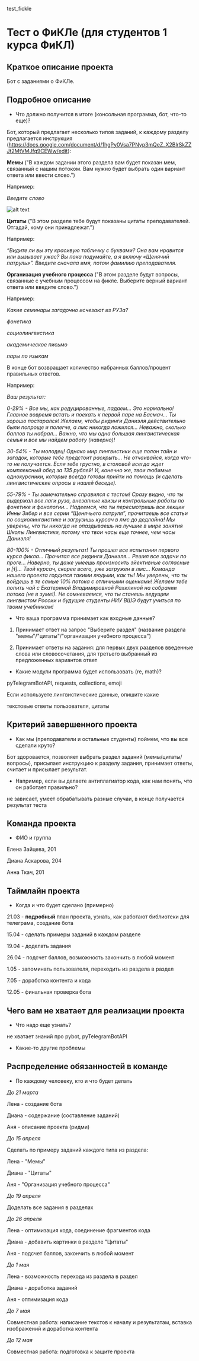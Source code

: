 test_fickle
# Тест о ФиКЛе (для студентов 1 курса ФиКЛ)

## Краткое описание проекта

Бот с заданиями о ФиКЛе.

## Подробное описание
* Что должно получится в итоге (консольная программа, бот, что-то еще)?

Бот, который предлагает несколько типов заданий, к каждому разделу предлагается инструкция (https://docs.google.com/document/d/1hgPy0Vsa7PNyp3mQeZ_X2BlrSkZZJt2MtVMJfq9CEWw/edit): 

**Мемы** ("В каждом задании этого раздела вам будет показан мем, связанный с нашим потоком. Вам нужно будет выбрать один вариант ответа или ввести слово.")

Например: 

*Введите слово*

![alt text](https://raw.githubusercontent.com/ioiimm/drafts/main/bot/img/chicken.jpg)

**Цитаты** ("В этом разделе тебе будут показаны цитаты преподавателей. Отгадай, кому они принадлежат.")

Например:

*“Видите ли вы эту красивую табличку с буквами? Она вам нравится или вызывает ужас? Вы пока подумайте, а я включу «Щенячий патруль»”. Введите сначала имя, потом фамилию преподавателя.*

**Организация учебного процесса** ("В этом разделе будут вопросы, связанные с учебным процессом на фикле. Выберите верный вариант ответа или введите слово.")

Например: 

*Какие семинары загадочно исчезают из РУЗа?*

*фонетика*

*социолингвистика*

*академическое письмо*

*пары по языкам*

В конце бот возвращает количество набранных баллов/процент правильных ответов.

Например:

*Ваш результат:*

*0-29% - Все мы, как редуцированные, падаем… Это нормально! Главное вовремя встать и поехать к первой паре на Басмач… Ты хорошо постарался! Желаем, чтобы ридинги Даниэля действительно были попроще и полегче, а лмс никогда ложился… 
Неважно, сколько баллов ты набрал… Важно, что мы одна большая лингвистическая семья и все мы найдем работу (наверно)!*

*30-54% - Ты молодец! Однако мир лингвистики еще полон тайн и загадок, которые тебе предстоит раскрыть… Не отчаивайся, когда что-то не получается. Если тебе грустно, в столовой всегда ждет комплексный обед за 135 рублей! И, конечно же, твои любимые однокурсники, которые всегда готовы прийти на помощь (и сделать лингвистические опросы в нашей беседе).*

*55-79% - Ты замечательно справился с тестом! Сразу видно, что ты выдержал все лаги руза, внезапные квизы и контрольные работы по фонетике и фонологии… Надеемся, что ты пересмотришь все лекции Инны Зибер и все серии “Щенячьего патруля”, прочитаешь все статьи по социолингвистике и загрузишь курсач в лмс до дедлайна! Мы уверены, что ты никогда не опаздываешь на лучшие в мире занятия Школы Лингвистики, потому что твои часы еще точнее, чем часы Даниэля!*

*80-100% - Отличный результат! Ты прошел все испытания первого курса фикла… Прочитал все ридинги Даниэля… Решил все задачи по проге… Наверно, ты даже умеешь произносить эйективные согласные и [ɬ]… Твой курсач, скорее всего, уже загружен в лмс… Команда нашего проекта гордится такими людьми, как ты! Мы уверены, что ты войдешь в те самые 10% потока с отличными оценками! Желаем тебе попить чай с Екатериной Владимировной Рахилиной на собрании потока (не в зуме!). Не сомневаемся, что ты станешь ведущим лингвистом России и будущие студенты НИУ ВШЭ будут учиться по твоим учебникам!*
 
* Что ваша программа принимает как входные данные?

1) Принимает ответ на запрос "Выберите раздел" (название раздела "мемы"/"цитаты"/"организация учебного процесса")

2) Принимает ответы на задания: для первых двух разделов введенные слова или словосочетания, для третьего выбранный из предложенных вариантов ответ
 
* Какие модули программа будет использовать (re, math)?

pyTelegramBotAPI, requests, collections, emoji

Если используете лингвистические данные, опишите какие

текстовые ответы пользователя, цитаты

## Критерий завершенного проекта
* Как мы (преподаватели и остальные студенты) поймем, что вы все сделали круто?

Бот здоровается, позволяет выбрать раздел заданий (мемы/цитаты/вопросы), присылает инструкцию к разделу задания, принимает ответы, считает и присылает результат. 

* Например, если вы делаете антиплагиатор кода, как нам понять, что он работает правильно?

не зависает, умеет обрабатывать разные случаи, в конце получается результат теста
## Команда проекта

* ФИО и группа 

Елена Зайцева, 201 

Диана Аскарова, 204

Анна Ткач, 201 

## Таймлайн проекта
* Когда и что будет сделано (примерно)

21.03 - **подробный** план проекта, узнать, как работают библиотеки для телеграма, создание бота

15.04 - сделать примеры заданий в каждом разделе

19.04 - доделать задания

26.04 - подсчет баллов, возможность закончить в любой момент

1.05 - запоминать пользователя, переходить из раздела в раздел

7.05 - доработка контента и кода

12.05 - финальная проверка бота

## Чего вам не хватает для реализации проекта
* Что надо еще узнать?

не хватает знаний про pybot, pyTelegramBotAPI
* Какие-то другие проблемы

## Распределение обязанностей в команде
* По каждому человеку, кто и что будет делать

*До 21 марта*

Лена - создание бота

Диана - содержание (составление заданий)

Аня - описание проекта (ридми)

*До 15 апреля*

Сделать по примеру заданий каждого типа из раздела:

Лена - "Мемы"

Диана - "Цитаты"

Аня - "Организация учебного процесса"

*До 19 апреля*

Доделать все задания в разделах

*До 26 апреля*

Лена - оптимизация кода, соединение фрагментов кода

Диана - добавить картинки в разделе "Цитаты"

Аня - подсчет баллов, закончить в любой момент

*До 1 мая*

Лена - возможность перехода из раздела в раздел

Диана - доработка заданий

Аня - оптимизация кода

*До 7 мая*

Совместная работа: написание текстов к началу и результатам, вставка изображений и доработка контента

*До 12 мая*

Совместная работа: подготовка к защите проекта

